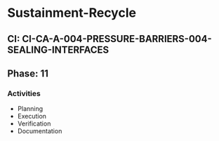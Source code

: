 # Sustainment-Recycle

## CI: CI-CA-A-004-PRESSURE-BARRIERS-004-SEALING-INTERFACES
## Phase: 11

### Activities
- Planning
- Execution
- Verification
- Documentation
